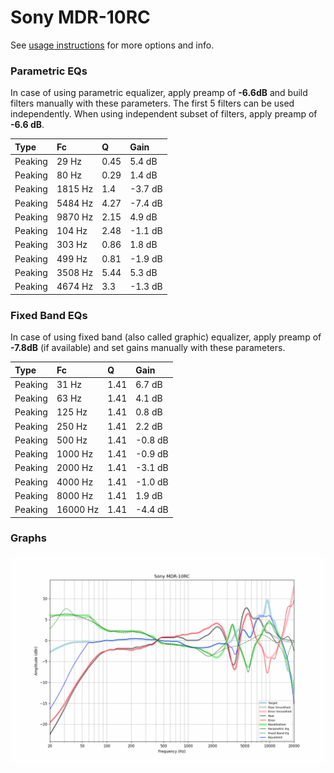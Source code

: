 # Sony MDR-10RC
See [usage instructions](https://github.com/jaakkopasanen/AutoEq#usage) for more options and info.

### Parametric EQs
In case of using parametric equalizer, apply preamp of **-6.6dB** and build filters manually
with these parameters. The first 5 filters can be used independently.
When using independent subset of filters, apply preamp of **-6.6 dB**.

| Type    | Fc      |    Q | Gain    |
|:--------|:--------|:-----|:--------|
| Peaking | 29 Hz   | 0.45 | 5.4 dB  |
| Peaking | 80 Hz   | 0.29 | 1.4 dB  |
| Peaking | 1815 Hz | 1.4  | -3.7 dB |
| Peaking | 5484 Hz | 4.27 | -7.4 dB |
| Peaking | 9870 Hz | 2.15 | 4.9 dB  |
| Peaking | 104 Hz  | 2.48 | -1.1 dB |
| Peaking | 303 Hz  | 0.86 | 1.8 dB  |
| Peaking | 499 Hz  | 0.81 | -1.9 dB |
| Peaking | 3508 Hz | 5.44 | 5.3 dB  |
| Peaking | 4674 Hz | 3.3  | -1.3 dB |

### Fixed Band EQs
In case of using fixed band (also called graphic) equalizer, apply preamp of **-7.8dB**
(if available) and set gains manually with these parameters.

| Type    | Fc       |    Q | Gain    |
|:--------|:---------|:-----|:--------|
| Peaking | 31 Hz    | 1.41 | 6.7 dB  |
| Peaking | 63 Hz    | 1.41 | 4.1 dB  |
| Peaking | 125 Hz   | 1.41 | 0.8 dB  |
| Peaking | 250 Hz   | 1.41 | 2.2 dB  |
| Peaking | 500 Hz   | 1.41 | -0.8 dB |
| Peaking | 1000 Hz  | 1.41 | -0.9 dB |
| Peaking | 2000 Hz  | 1.41 | -3.1 dB |
| Peaking | 4000 Hz  | 1.41 | -1.0 dB |
| Peaking | 8000 Hz  | 1.41 | 1.9 dB  |
| Peaking | 16000 Hz | 1.41 | -4.4 dB |

### Graphs
![](./Sony%20MDR-10RC.png)